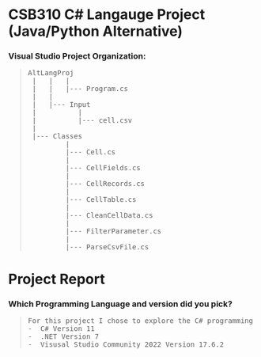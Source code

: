 # CSB310 C# Langauge Project (Java/Python Alternative)

### Visual Studio Project Organization:
> <pre>
> AltLangProj  
>  |   |   |  
>  |   |   |--- Program.cs  
>  |   |  
>  |   |--- Input  
>  |          |  
>  |          |--- cell.csv  
>  |  
>  |--- Classes  
>          |  
>          |--- Cell.cs  
>          |  
>          |--- CellFields.cs  
>          |  
>          |--- CellRecords.cs  
>          |  
>          |--- CellTable.cs  
>          |  
>          |--- CleanCellData.cs  
>          |  
>          |--- FilterParameter.cs  
>          |  
>          |--- ParseCsvFile.cs  
> </pre>
# Project Report

### Which Programming Language and version did you pick?
> <pre>
> For this project I chose to explore the C# programming language using the Visual Studio IDE. 
> -  C# Version 11
> -  .NET Version 7
> -  Visusal Studio Community 2022 Version 17.6.2
> </pre>

